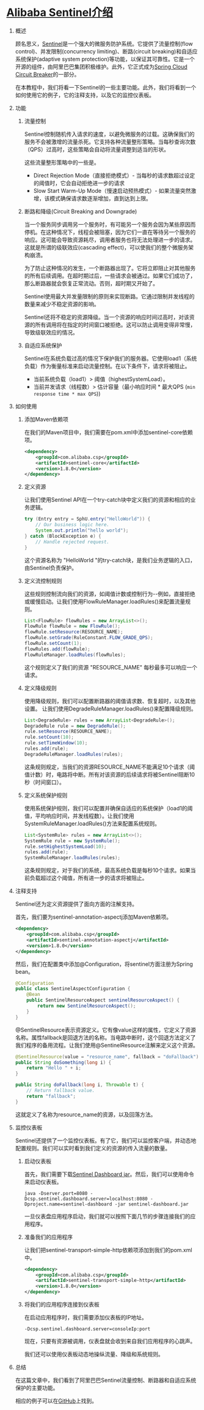 # [Alibaba Sentinel介绍](https://www.baeldung.com/java-sentinel-intro)

1. 概述

    顾名思义，[Sentinel](https://github.com/alibaba/Sentinel)是一个强大的微服务防护系统。它提供了流量控制(flow control)、并发限制(concurrency limiting)、断路(circuit breaking)和自适应系统保护(adaptive system protection)等功能，以保证其可靠性。它是一个开源的组件，由阿里巴巴集团积极维护。此外，它正式成为[Spring Cloud Circuit Breaker](https://spring.io/projects/spring-cloud-circuitbreaker)的一部分。

    在本教程中，我们将看一下Sentinel的一些主要功能。此外，我们将看到一个如何使用它的例子，它的注释支持，以及它的监控仪表板。

2. 功能

    1. 流量控制

        Sentinel控制随机传入请求的速度，以避免微服务的过载。这确保我们的服务不会被激增的流量杀死。它支持各种流量整形策略。当每秒查询次数（QPS）过高时，这些策略会自动将流量调整到适当的形状。

        这些流量整形策略中的一些是。

        - Direct Rejection Mode（直接拒绝模式）- 当每秒的请求数超过设定的阈值时，它会自动拒绝进一步的请求
        - Slow Start Warm-Up Mode（慢速启动预热模式）- 如果流量突然激增，该模式确保请求数逐渐增加，直到达到上限。

    2. 断路和降级(Circuit Breaking and Downgrade)

        当一个服务同步调用另一个服务时，有可能另一个服务会因为某些原因而停机。在这种情况下，线程会被阻塞，因为它们一直在等待另一个服务的响应。这可能会导致资源耗尽，调用者服务也将无法处理进一步的请求。这就是所谓的级联效应(cascading effect)，可以使我们的整个微服务架构崩溃。

        为了防止这种情况的发生，一个断路器出现了。它将立即阻止对其他服务的所有后续调用。在超时期过后，一些请求会被通过。如果它们成功了，那么断路器就会恢复正常流动。否则，超时期又开始了。

        Sentinel使用最大并发量限制的原则来实现断路。它通过限制并发线程的数量来减少不稳定资源的影响。

        Sentinel还将不稳定的资源降级。当一个资源的响应时间过高时，对该资源的所有调用将在指定的时间窗口被拒绝。这可以防止调用变得非常慢，导致级联效应的情况。

    3. 自适应系统保护

        Sentinel在系统负载过高的情况下保护我们的服务器。它使用load1（系统负载）作为衡量标准来启动流量控制。在以下条件下，请求将被阻止。

        - 当前系统负载（load1）> 阈值（highestSystemLoad）。
        - 当前并发请求（线程数）> 估计容量（最小响应时间 * 最大QPS (`min response time * max QPS`))
3. 如何使用

    1. 添加Maven依赖项

        在我们的Maven项目中，我们需要在pom.xml中添加sentinel-core依赖项。

        ```xml
        <dependency>
            <groupId>com.alibaba.csp</groupId>
            <artifactId>sentinel-core</artifactId>
            <version>1.8.0</version>
        </dependency>
        ```

    2. 定义资源

        让我们使用Sentinel API在一个try-catch块中定义我们的资源和相应的业务逻辑。

        ```java
        try (Entry entry = SphU.entry("HelloWorld")) {
            // Our business logic here.
            System.out.println("hello world");
        } catch (BlockException e) {
            // Handle rejected request.
        }
        ```

        这个资源名称为 "HelloWorld "的try-catch块，是我们业务逻辑的入口，由Sentinel负责保护。

    3. 定义流控制规则

        这些规则控制流向我们的资源，如阈值计数或控制行为--例如，直接拒绝或缓慢启动。让我们使用FlowRuleManager.loadRules()来配置流量规则。

        ```java
        List<FlowRule> flowRules = new ArrayList<>();
        FlowRule flowRule = new FlowRule();
        flowRule.setResource(RESOURCE_NAME);
        flowRule.setGrade(RuleConstant.FLOW_GRADE_QPS);
        flowRule.setCount(1);
        flowRules.add(flowRule);
        FlowRuleManager.loadRules(flowRules);
        ```

        这个规则定义了我们的资源 "RESOURCE_NAME" 每秒最多可以响应一个请求。

    4. 定义降级规则

        使用降级规则，我们可以配置断路器的阈值请求数、恢复超时，以及其他设置。
        让我们使用DegradeRuleManager.loadRules()来配置降级规则。

        ```java
        List<DegradeRule> rules = new ArrayList<DegradeRule>();
        DegradeRule rule = new DegradeRule();
        rule.setResource(RESOURCE_NAME);
        rule.setCount(10);
        rule.setTimeWindow(10);
        rules.add(rule);
        DegradeRuleManager.loadRules(rules);
        ```

        这条规则规定，当我们的资源RESOURCE_NAME不能满足10个请求（阈值计数）时，电路将中断。所有对该资源的后续请求将被Sentinel阻断10秒（时间窗口）。

    5. 定义系统保护规则

        使用系统保护规则，我们可以配置并确保自适应的系统保护（load1的阈值，平均响应时间，并发线程数）。让我们使用SystemRuleManager.loadRules()方法来配置系统规则。

        ```java
        List<SystemRule> rules = new ArrayList<>();
        SystemRule rule = new SystemRule();
        rule.setHighestSystemLoad(10);
        rules.add(rule);
        SystemRuleManager.loadRules(rules);
        ```

        这条规则规定，对于我们的系统，最高系统负载是每秒10个请求。如果当前负载超过这个阈值，所有进一步的请求将被阻止。

4. 注释支持

    Sentinel还为定义资源提供了面向方面的注解支持。

    首先，我们要为sentinel-annotation-aspectj添加Maven依赖项。

    ```xml
    <dependency>
        <groupId>com.alibaba.csp</groupId>
        <artifactId>sentinel-annotation-aspectj</artifactId>
        <version>1.8.0</version>
    </dependency>
    ```

    然后，我们在配置类中添加@Configuration，将sentinel方面注册为Spring bean。

    ```java
    @Configuration
    public class SentinelAspectConfiguration {
        @Bean
        public SentinelResourceAspect sentinelResourceAspect() {
            return new SentinelResourceAspect();
        }
    }
    ```

    @SentinelResource表示资源定义。它有像value这样的属性，它定义了资源名称。属性fallback是回退方法的名称。当电路中断时，这个回退方法定义了我们程序的备用流程。让我们使用@SentinelResource注解来定义这个资源。

    ```java
    @SentinelResource(value = "resource_name", fallback = "doFallback")
    public String doSomething(long i) {
        return "Hello " + i;
    }

    public String doFallback(long i, Throwable t) {
        // Return fallback value.
        return "fallback";
    }
    ```

    这就定义了名称为resource_name的资源，以及回落方法。

5. 监控仪表板

    Sentinel还提供了一个监控仪表板。有了它，我们可以监控客户端，并动态地配置规则。我们可以实时看到我们定义的资源的传入流量的数量。

    1. 启动仪表板

        首先，我们需要下载[Sentinel Dashboard jar](https://github.com/alibaba/Sentinel/releases)。然后，我们可以使用命令来启动仪表板。

        `java -Dserver.port=8080 -Dcsp.sentinel.dashboard.server=localhost:8080 -Dproject.name=sentinel-dashboard -jar sentinel-dashboard.jar`

        一旦仪表盘应用程序启动，我们就可以按照下面几节的步骤连接我们的应用程序。

    2. 准备我们的应用程序

        让我们把sentinel-transport-simple-http依赖项添加到我们的pom.xml中。

        ```xml
        <dependency>
            <groupId>com.alibaba.csp</groupId>
            <artifactId>sentinel-transport-simple-http</artifactId>
            <version>1.8.0</version>
        </dependency>
        ```

    3. 将我们的应用程序连接到仪表板

        在启动应用程序时，我们需要添加仪表板的IP地址。

        `-Dcsp.sentinel.dashboard.server=consoleIp:port`

        现在，只要有资源被调用，仪表盘就会收到来自我们应用程序的心跳声。

        我们还可以使用仪表板动态地操纵流量、降级和系统规则。

6. 总结

    在这篇文章中，我们看到了阿里巴巴Sentinel流量控制、断路器和自适应系统保护的主要功能。

    相应的例子可以在[GitHub](https://github.com/eugenp/tutorials/tree/master/spring-cloud-modules/spring-cloud-sentinel)上找到。
